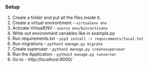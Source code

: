 ### Setup
1. Create a folder and put all the files inside it.
2. Create a virtual environtment - `virtualenv env`
3. Activate VirtualENV - `source env/bin/activate`
4. Write out environment variables like in example.py
5. Run requirements.txt - `pip3 install -r requirements/local.txt`
6. Run migrations - `python3 manage.py migrate`
7. Create superuser - `python3 manage.py createsuperuser`
8. Run the Application - `python3 manage.py runserver`
9. Go to - http://localhost:8000/
